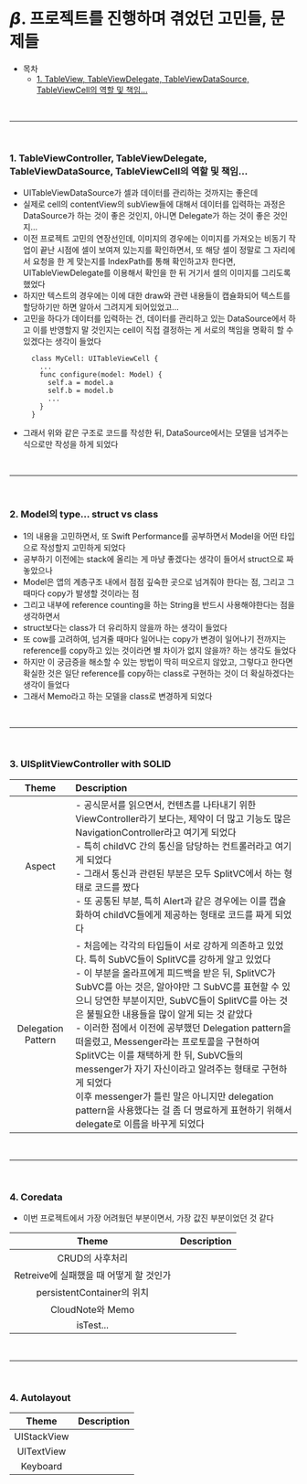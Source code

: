 # 𝞫. 프로젝트를 진행하며 겪었던 고민들, 문제들

* 목차
    * [1. TableView, TableViewDelegate, TableViewDataSource, TableViewCell의 역할 및 책임...](#1-tableview-tableviewdelegate-tableviewdatasource-tableviewcell---)

<br>

---

<br>

### 1. TableViewController, TableViewDelegate, TableViewDataSource, TableViewCell의 역할 및 책임...
* UITableViewDataSource가 셀과 데이터를 관리하는 것까지는 좋은데
* 실제로 cell의 contentView의 subView들에 대해서 데이터를 입력하는 과정은 DataSource가 하는 것이 좋은 것인지, 아니면 Delegate가 하는 것이 좋은 것인지...
* 이전 프로젝트 고민의 연장선인데, 이미지의 경우에는 이미지를 가져오는 비동기 작업이 끝난 시점에 셀이 보여져 있는지를 확인하면서, 또 해당 셀이 정말로 그 자리에서 요청을 한 게 맞는지를 IndexPath를 통해 확인하고자 한다면, UITableViewDelegate를 이용해서 확인을 한 뒤 거기서 셀의 이미지를 그리도록 했었다
* 하지만 텍스트의 경우에는 이에 대한 draw와 관련 내용들이 캡슐화되어 텍스트를 할당하기만 하면 알아서 그려지게 되어있었고...
* 고민을 하다가 데이터를 입력하는 건, 데이터를 관리하고 있는 DataSource에서 하고 이를 반영할지 말 것인지는 cell이 직접 결정하는 게 서로의 책임을 명확히 할 수 있겠다는 생각이 들었다
  ```
    class MyCell: UITableViewCell {
      ...
      func configure(model: Model) {
        self.a = model.a
        self.b = model.b
        ...
      }
    }
  ```
* 그래서 위와 같은 구조로 코드를 작성한 뒤, DataSource에서는 모델을 넘겨주는 식으로만 작성을 하게 되었다

<br>

---

<br>

### 2. Model의 type... struct vs class
* 1의 내용을 고민하면서, 또 Swift Performance를 공부하면서 Model을 어떤 타입으로 작성할지 고민하게 되었다
* 공부하기 이전에는 stack에 올리는 게 마냥 좋겠다는 생각이 들어서 struct으로 짜놓았으나
* Model은 앱의 계층구조 내에서 점점 깊숙한 곳으로 넘겨줘야 한다는 점, 그리고 그 때마다 copy가 발생할 것이라는 점
* 그리고 내부에 reference counting을 하는 String을 반드시 사용해야한다는 점을 생각하면서
* struct보다는 class가 더 유리하지 않을까 하는 생각이 들었다
* 또 cow를 고려하여, 넘겨줄 때마다 일어나는 copy가 변경이 일어나기 전까지는 reference를 copy하고 있는 것이라면 별 차이가 없지 않을까? 하는 생각도 들었다
* 하지만 이 궁금증을 해소할 수 있는 방법이 딱히 떠오르지 않았고, 그렇다고 한다면 확실한 것은 일단 reference를 copy하는 class로 구현하는 것이 더 확실하겠다는 생각이 들었다
* 그래서 Memo라고 하는 모델을 class로 변경하게 되었다

<br>

---

<br>

### 3. UISplitViewController with SOLID
| Theme | Description |
|:---:|:---|
| Aspect | - 공식문서를 읽으면서, 컨텐츠를 나타내기 위한 ViewController라기 보다는, 제약이 더 많고 기능도 많은 NavigationController라고 여기게 되었다 <br> - 특히 childVC 간의 통신을 담당하는 컨트롤러라고 여기게 되었다 <br> - 그래서 통신과 관련된 부분은 모두 SplitVC에서 하는 형태로 코드를 짰다 <br> - 또 공통된 부분, 특히 Alert과 같은 경우에는 이를 캡슐화하여 childVC들에게 제공하는 형태로 코드를 짜게 되었다 |
| Delegation Pattern | - 처음에는 각각의 타입들이 서로 강하게 의존하고 있었다. 특히 SubVC들이 SplitVC를 강하게 알고 있었다 <br> - 이 부분을 올라프에게 피드백을 받은 뒤, SplitVC가 SubVC를 아는 것은, 알아야만 그 SubVC를 표현할 수 있으니 당연한 부분이지만, SubVC들이 SplitVC를 아는 것은 불필요한 내용들을 많이 알게 되는 것 같았다 <br> - 이러한 점에서 이전에 공부했던 Delegation pattern을 떠올렸고, Messenger라는 프로토콜을 구현하여 SplitVC는 이를 채택하게 한 뒤, SubVC들의 messenger가 자기 자신이라고 알려주는 형태로 구현하게 되었다 <br> 이후 messenger가 틀린 말은 아니지만 delegation pattern을 사용했다는 걸 좀 더 명료하게 표현하기 위해서 delegate로 이름을 바꾸게 되었다 |

<br>

---

<br>

### 4. Coredata
* 이번 프로젝트에서 가장 어려웠던 부분이면서, 가장 값진 부분이었던 것 같다

| Theme | Description |
|:---:|:---|
| CRUD의 사후처리 | |
| Retreive에 실패했을 때 어떻게 할 것인가 | |
| persistentContainer의 위치 | |
| CloudNote와 Memo | |
| isTest... | |

<br>

---

<br>

### 4. Autolayout

| Theme | Description |
|:---:|:---|
| UIStackView ||
| UITextView ||
| Keyboard ||